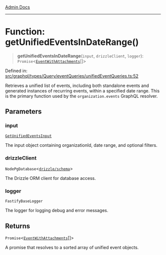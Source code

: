 [Admin Docs](/)

***

# Function: getUnifiedEventsInDateRange()

> **getUnifiedEventsInDateRange**(`input`, `drizzleClient`, `logger`): `Promise`\<[`EventWithAttachments`](../type-aliases/EventWithAttachments.md)[]\>

Defined in: [src/graphql/types/Query/eventQueries/unifiedEventQueries.ts:52](https://github.com/Sourya07/talawa-api/blob/3df16fa5fb47e8947dc575f048aef648ae9ebcf8/src/graphql/types/Query/eventQueries/unifiedEventQueries.ts#L52)

Retrieves a unified list of events, including both standalone events and generated
instances of recurring events, within a specified date range. This is the primary function
used by the `organization.events` GraphQL resolver.

## Parameters

### input

[`GetUnifiedEventsInput`](../interfaces/GetUnifiedEventsInput.md)

The input object containing organizationId, date range, and optional filters.

### drizzleClient

`NodePgDatabase`\<[`drizzle/schema`](../../../../../../drizzle/schema/README.md)\>

The Drizzle ORM client for database access.

### logger

`FastifyBaseLogger`

The logger for logging debug and error messages.

## Returns

`Promise`\<[`EventWithAttachments`](../type-aliases/EventWithAttachments.md)[]\>

A promise that resolves to a sorted array of unified event objects.

